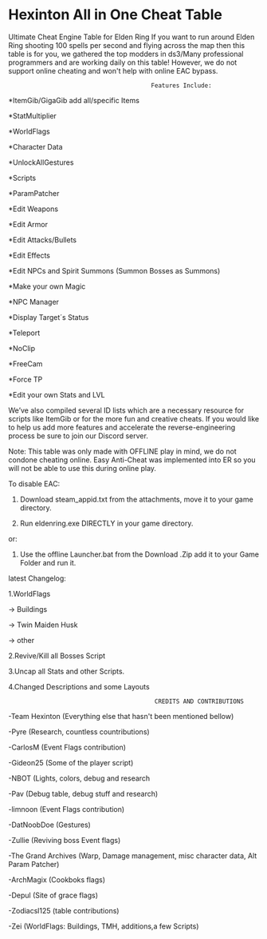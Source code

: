 # Hexinton All in One Cheat Table
Ultimate Cheat Engine Table for Elden Ring
If you want to run around Elden Ring shooting 100 spells per second and flying across the map then this table is for you, we gathered the top modders in ds3/Many professional programmers and are working daily on this table! However, we do not support online cheating and won't help with online EAC bypass.


                                            Features Include:
*ItemGib/GigaGib add all/specific Items

*StatMultiplier

*WorldFlags

*Character Data

*UnlockAllGestures

*Scripts
 
*ParamPatcher

*Edit Weapons

*Edit Armor

*Edit Attacks/Bullets

*Edit Effects

*Edit NPCs and Spirit Summons (Summon Bosses as Summons)

*Make your own Magic

*NPC Manager

*Display Target´s Status

*Teleport

*NoClip

*FreeCam

*Force TP

*Edit your own Stats and LVL


We’ve also compiled several ID lists which are a necessary resource for scripts like ItemGib or for the more fun and creative cheats. If you would like to help us add more features and accelerate the reverse-engineering process be sure to join our Discord server.

Note: This table was only made with OFFLINE play in mind, we do not condone cheating online. Easy Anti-Cheat was implemented into ER so you will not be able to use 
this during online play.

To disable EAC:

1. Download steam_appid.txt from the attachments, move it to your game directory.

2. Run eldenring.exe DIRECTLY in your game directory.

or:

1. Use the offline Launcher.bat from the Download .Zip add it to your Game Folder and run it.

latest Changelog:

1.WorldFlags

-> Buildings

-> Twin Maiden Husk

-> other

2.Revive/Kill all Bosses Script

3.Uncap all Stats and other Scripts.

4.Changed Descriptions and some Layouts

                                             CREDITS AND CONTRIBUTIONS


-Team Hexinton (Everything else that hasn't been mentioned bellow)

-Pyre (Research, countless countributions)

-CarlosM (Event Flags contribution)

-Gideon25 (Some of the player script)

-NBOT (Lights, colors, debug and research

-Pav (Debug table, debug stuff and research)

-limnoon (Event Flags contribution)

-DatNoobDoe (Gestures)

-Zullie (Reviving boss Event flags)

-The Grand Archives (Warp, Damage management, misc character data, Alt Param Patcher)

-ArchMagix (Cookboks flags)

-Depul (Site of grace flags)

-Zodiacsl125 (table contributions)

-Zei (WorldFlags: Buildings, TMH, additions,a few Scripts)

